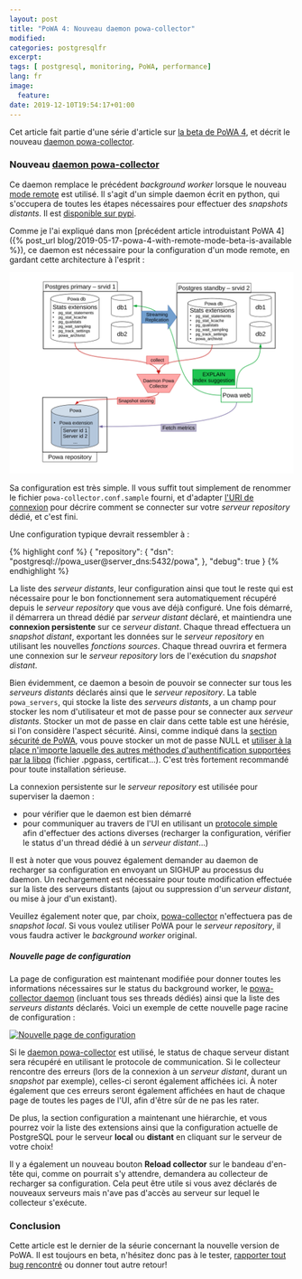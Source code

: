 ```yaml
---
layout: post
title: "PoWA 4: Nouveau daemon powa-collector"
modified:
categories: postgresqlfr
excerpt:
tags: [ postgresql, monitoring, PoWA, performance]
lang: fr
image:
  feature:
date: 2019-12-10T19:54:17+01:00
---
```


Cet article fait partie d'une série d'article sur [la beta de PoWA
4](http://powa.readthedocs.io/), et décrit le nouveau [daemon
powa-collector](https://powa.readthedocs.io/en/latest/components/powa-collector/index.html).

### Nouveau [daemon powa-collector](https://powa.readthedocs.io/en/latest/components/powa-collector/index.html)

Ce daemon remplace le précédent *background worker* lorsque le nouveau [mode
remote](https://powa.readthedocs.io/en/latest/remote_setup.html) est utilisé.
Il s'agit d'un simple daemon écrit en python, qui s'occupera de toutes les
étapes nécessaires pour effectuer des *snapshots distants*.  Il est [disponible
sur pypi](https://pypi.org/project/powa-collector/).

Comme je l'ai expliqué dans mon [précédent article introduistant PoWA 4]({%
post_url blog/2019-05-17-powa-4-with-remote-mode-beta-is-available %}), ce
daemon est nécessaire  pour la configuration d'un mode remote, en gardant cette
architecture à l'esprit :

[![Architecture de PoWA 4 en mode distant](/images/powa_4_remote.svg)](/images/powa_4_remote.svg)

Sa configuration est très simple.  Il vous suffit tout simplement de renommer
le fichier `powa-collector.conf.sample` fourni, et d'adapter [l'URI de
connexion](https://www.postgresql.org/docs/current/libpq-connect.html#LIBPQ-CONNSTRING)
pour décrire comment se connecter sur votre *serveur repository* dédié, et
c'est fini.

Une configuration typique devrait ressembler à :

{% highlight conf %}
{
    "repository": {
        "dsn": "postgresql://powa_user@server_dns:5432/powa",
    },
    "debug": true
}
{% endhighlight %}

La liste des *serveur distants*, leur configuration ainsi que tout le reste qui
est nécessaire pour le bon fonctionnement sera automatiquement récupéré depuis
le *serveur repository* que vous ave déjà configuré.  Une fois démarré, il
démarrera un thread dédié par *serveur distant* déclaré, et maintiendra une
**connexion persistente** sur ce *serveur distant*.  Chaque thread effectuera
un *snapshot distant*, exportant les données sur le *serveur repository* en
utilisant les nouvelles *fonctions sources*.  Chaque thread ouvrira et fermera
une connexion sur le *serveur repository* lors de l'exécution du *snapshot
distant*.

Bien évidemment, ce daemon a besoin de pouvoir se connecter sur tous les
*serveurs distants* déclarés ainsi que le *serveur repository*.  La table
`powa_servers`, qui stocke la liste des *serveurs distants*, a un champ pour
stocker les nom d'utilisateur et mot de passe pour se connecter aux *serveur
distants*.  Stocker un mot de passe en clair dans cette table est une hérésie,
si l'on considère l'aspect sécurité.  Ainsi, comme indiqué dans la
[section sécurité de
PoWA](https://powa.readthedocs.io/en/latest/security.html#connection-on-remote-servers),
vous pouve stocker un mot de passe NULL et [utiliser à la place n'importe
laquelle des autres méthodes d'authentification supportées par la
libpq](https://www.postgresql.org/docs/current/auth-methods.html) (fichier
.pgpass, certificat...).  C'est très fortement recommandé pour toute
installation sérieuse.

La connexion persistente sur le *serveur repository* est utilisée pour
superviser la daemon :

  * pour vérifier  que le daemon est bien démarré
  * pour communiquer au travers de l'UI en utilisant un [protocole simple](https://powa.readthedocs.io/en/latest/components/powa-collector/protocol.html)
    afin d'effectuer des actions diverses (recharger la configuration, vérifier
    le status d'un thread dédié à un *serveur distant*...)

Il est à noter que vous pouvez également demander au daemon de recharger sa
configuration en envoyant un SIGHUP au processus du daemon.  Un rechargement
est nécessaire pour toute modification effectuée sur la liste des serveurs
distants (ajout ou suppression d'un *serveur distant*, ou mise à jour d'un
existant).

Veuillez également noter que, par choix,
[powa-collector](https://powa.readthedocs.io/en/latest/components/powa-collector/index.html)
n'effectuera pas de *snapshot local*.  Si vous voulez utiliser PoWA pour le
*serveur repository*, il vous faudra activer le *background worker* original.

##### Nouvelle page de configuration

La page de configuration est maintenant modifiée pour donner toutes les
informations nécessaires sur le status du background worker, le [powa-collector
daemon](https://powa.readthedocs.io/en/latest/components/powa-collector/index.html)
(incluant tous ses threads dédiés) ainsi que la liste des *serveurs distants*
déclarés.  Voici un exemple de cette nouvelle page racine de configuration :

[![Nouvelle page de
configuration](/images/powa_4_configuration_page.png)](/images/powa_4_configuration_page.png)

Si le [daemon
powa-collector](https://powa.readthedocs.io/en/latest/components/powa-collector/index.html)
est utilisé, le status de chaque serveur distant sera récupéré en utilisant le
protocole de communication.  Si le collecteur rencontre des erreurs (lors de la
connexion à un *serveur distant*, durant un *snapshot* par exemple), celles-ci
seront également affichées ici.  À noter également que ces erreurs seront
également affichées en haut de chaque page de toutes les pages de l'UI, afin
d'être sûr de ne pas les rater.

De plus, la section configuration a maintenant une hiérarchie, et vous pourrez
voir la liste des extensions ainsi que la configuration actuelle de PostgreSQL
pour le serveur **local** ou **distant** en cliquant sur le serveur de votre
choix!

Il y a également un nouveau bouton **Reload collector** sur le bandeau
d'en-tête qui, comme on pourrait s'y attendre, demandera au collecteur de
recharger sa configuration.  Cela peut être utile si vous avez déclarés de
nouveaux serveurs mais n'ave pas d'accès au serveur sur lequel le collecteur
s'exécute.

### Conclusion

Cette article est le dernier de la séurie concernant la nouvelle version de
PoWA.  Il est toujours en beta, n'hésitez donc pas à le tester, [rapporter
tout bug rencontré](https://powa.readthedocs.io/en/latest/support.html#support)
ou donner tout autre retour!
